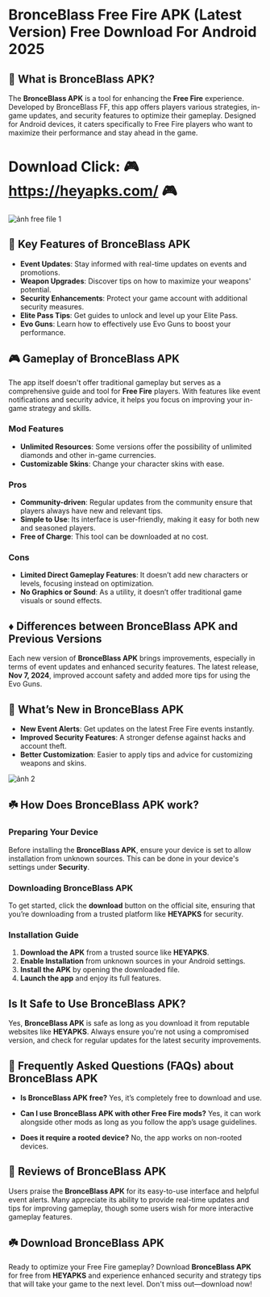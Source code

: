 # BronceBlass Free Fire APK (Latest Version) Free Download For Android 2025


## 💎 What is BronceBlass APK?

The **BronceBlass APK** is a tool for enhancing the **Free Fire** experience. Developed by BronceBlass FF, this app offers players various strategies, in-game updates, and security features to optimize their gameplay. Designed for Android devices, it caters specifically to Free Fire players who want to maximize their performance and stay ahead in the game.

# Download Click: 🎮 https://heyapks.com/ 🎮
![ảnh free file 1](https://github.com/user-attachments/assets/3db104b5-e7b2-4334-ae3f-8c8282df41cc)


## 🌈 Key Features of BronceBlass APK

- **Event Updates**: Stay informed with real-time updates on events and promotions.
- **Weapon Upgrades**: Discover tips on how to maximize your weapons' potential.
- **Security Enhancements**: Protect your game account with additional security measures.
- **Elite Pass Tips**: Get guides to unlock and level up your Elite Pass.
- **Evo Guns**: Learn how to effectively use Evo Guns to boost your performance.

## 🎮 Gameplay of BronceBlass APK

The app itself doesn't offer traditional gameplay but serves as a comprehensive guide and tool for **Free Fire** players. With features like event notifications and security advice, it helps you focus on improving your in-game strategy and skills.

### Mod Features

- **Unlimited Resources**: Some versions offer the possibility of unlimited diamonds and other in-game currencies.
- **Customizable Skins**: Change your character skins with ease.

### Pros

- **Community-driven**: Regular updates from the community ensure that players always have new and relevant tips.
- **Simple to Use**: Its interface is user-friendly, making it easy for both new and seasoned players.
- **Free of Charge**: This tool can be downloaded at no cost.

### Cons

- **Limited Direct Gameplay Features**: It doesn’t add new characters or levels, focusing instead on optimization.
- **No Graphics or Sound**: As a utility, it doesn’t offer traditional game visuals or sound effects.

## ♦️ Differences between BronceBlass APK and Previous Versions

Each new version of **BronceBlass APK** brings improvements, especially in terms of event updates and enhanced security features. The latest release, **Nov 7, 2024**, improved account safety and added more tips for using the Evo Guns.

## 🌸 What’s New in BronceBlass APK

- **New Event Alerts**: Get updates on the latest Free Fire events instantly.
- **Improved Security Features**: A stronger defense against hacks and account theft.
- **Better Customization**: Easier to apply tips and advice for customizing weapons and skins.

![ảnh 2](https://github.com/user-attachments/assets/7a326ed6-7956-42d2-a573-48b823dc873a)

## ☘️ How Does BronceBlass APK work?

### Preparing Your Device

Before installing the **BronceBlass APK**, ensure your device is set to allow installation from unknown sources. This can be done in your device's settings under **Security**.

### Downloading BronceBlass APK

To get started, click the **download** button on the official site, ensuring that you’re downloading from a trusted platform like **HEYAPKS** for security.

### Installation Guide

1. **Download the APK** from a trusted source like **HEYAPKS**.
2. **Enable Installation** from unknown sources in your Android settings.
3. **Install the APK** by opening the downloaded file.
4. **Launch the app** and enjoy its full features.

## Is It Safe to Use BronceBlass APK?

Yes, **BronceBlass APK** is safe as long as you download it from reputable websites like **HEYAPKS**. Always ensure you're not using a compromised version, and check for regular updates for the latest security improvements.

## 🌸  Frequently Asked Questions (FAQs) about BronceBlass APK

- **Is BronceBlass APK free?**
  Yes, it’s completely free to download and use.

- **Can I use BronceBlass APK with other Free Fire mods?**
  Yes, it can work alongside other mods as long as you follow the app’s usage guidelines.

- **Does it require a rooted device?**
  No, the app works on non-rooted devices.

## 💎 Reviews of BronceBlass APK

Users praise the **BronceBlass APK** for its easy-to-use interface and helpful event alerts. Many appreciate its ability to provide real-time updates and tips for improving gameplay, though some users wish for more interactive gameplay features.


## ☘️ Download BronceBlass APK

Ready to optimize your Free Fire gameplay? Download **BronceBlass APK** for free from **HEYAPKS** and experience enhanced security and strategy tips that will take your game to the next level. Don't miss out—download now!
